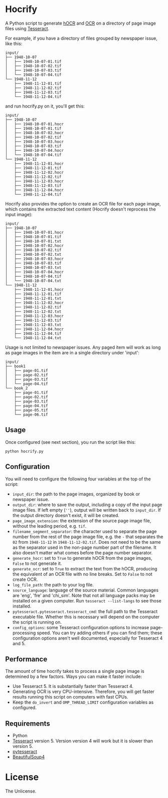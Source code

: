 # Hocrify

A Python script to generate [hOCR](https://en.wikipedia.org/wiki/HOCR) and [OCR](https://en.wikipedia.org/wiki/Optical_character_recognition) on a directory of page image files using [Tesseract](https://tesseract-ocr.github.io/tessdoc/).

For example, if you have a directory of files grouped by newspaper issue, like this:

```
input/
├── 1948-10-07
│   ├── 1948-10-07-01.tif
│   ├── 1948-10-07-02.tif
│   ├── 1948-10-07-03.tif
│   └── 1948-10-07-04.tif
└── 1948-11-12
    ├── 1948-11-12-01.tif
    ├── 1948-11-12-02.tif
    ├── 1948-11-12-03.tif
    └── 1948-11-12-04.tif

```

and run hocrify.py on it, you'll get this:

```
input/
├── 1948-10-07
│   ├── 1948-10-07-01.hocr
│   ├── 1948-10-07-01.tif
│   ├── 1948-10-07-02.hocr
│   ├── 1948-10-07-02.tif
│   ├── 1948-10-07-03.hocr
│   ├── 1948-10-07-03.tif
│   ├── 1948-10-07-04.hocr
│   └── 1948-10-07-04.tif
└── 1948-11-12
    ├── 1948-11-12-01.hocr
    ├── 1948-11-12-01.tif
    ├── 1948-11-12-02.hocr
    ├── 1948-11-12-02.tif
    ├── 1948-11-12-03.hocr
    ├── 1948-11-12-03.tif
    ├── 1948-11-12-04.hocr
    └── 1948-11-12-04.tif
```

Hocrify also provides the option to create an OCR file for each page image, which contains the extracted text content (Hocrify doesn't reprocess the input image):

```
input/
├── 1948-10-07
│   ├── 1948-10-07-01.hocr
│   ├── 1948-10-07-01.tif
│   ├── 1948-10-07-01.txt
│   ├── 1948-10-07-02.hocr
│   ├── 1948-10-07-02.tif
│   ├── 1948-10-07-02.txt
│   ├── 1948-10-07-03.hocr
│   ├── 1948-10-07-03.tif
│   ├── 1948-10-07-03.txt
│   ├── 1948-10-07-04.hocr
│   ├── 1948-10-07-04.tif
│   └── 1948-10-07-04.txt
└── 1948-11-12
    ├── 1948-11-12-01.hocr
    ├── 1948-11-12-01.tif
    ├── 1948-11-12-01.txt
    ├── 1948-11-12-02.hocr
    ├── 1948-11-12-02.tif
    ├── 1948-11-12-02.txt
    ├── 1948-11-12-03.hocr
    ├── 1948-11-12-03.tif
    ├── 1948-11-12-03.txt
    ├── 1948-11-12-04.hocr
    ├── 1948-11-12-04.tif
    └── 1948-11-12-04.txt
```
Usage is not limited to newspaper issues. Any paged item will work as long as page images in the item are in a single directory under 'input':

```
input/
├── book1
│   ├── page-01.tif
│   ├── page-02.tif
│   ├── page-03.tif
│   └── page-04.tif
└── book_2
    ├── page-01.tif
    ├── page-02.tif
    ├── page-03.tif
    ├── page-04.tif
    ├── page-05.tif
    └── page-06.tif
```

## Usage

Once configured (see next section), you run the script like this:

`python hocrify.py`

## Configuration

You will need to configure the following four variables at the top of the script:

* `input_dir`: the path to the page images, organized by book or newspaper issue.
* `output_dir`: where to save the output, including a copy of the input page image files. If left empty (`''`), output will be written back to `input_dir`. If the output directory doesn't exist, it will be created.
* `page_image_extension`: the extension of the source page image file, without the leading period, e.g. `tif`.
* `filename_segment_separator`: the character used to separate the page number from the rest of the page image file, e.g. the `-` that separates the `02` from `1948-11-12` in `1948-11-12-02.tif`. Does not need to be the same as the separator used in the non-page number part of the filename. It also doesn't matter what comes before the page number separator.
* `generate_hocr`: set to `True` to generate hOCR from the page images, `False` to not generate it.
* `generate_ocr`: set to `True` to extract the text from the hOCR, producing the equivalent of an OCR file with no line breaks. Set to `False` to not create OCR.
* `log_file_path`: the path to your log file.
* `source_language`: language of the source material. Common languages are 'eng', 'fre' and 'chi_sim'. Note that not all language packs may be installed on a given computer. Run `tesseract --list-langs` to see those installed.
* `pytesseract.pytesseract.tesseract_cmd`: the full path to the Tesseract executable file. Whether this is necessary will depend on the computer the script is running on.
* `config_options`: some Tesseract configuration options to increase page-processing speed. You can try adding others if you can find them; these configuration options aren't well documented, especially for Tesseract 4 and 5.

## Performance

The amount of time hocrify takes to process a single page image is determined by a few factors. Ways you can make it faster include:

- Use Tesseract 5. It is substantially faster than Tesseract 4.
- Generating OCR is very CPU-intensive. Therefore, you will get faster results running this script on computers with fast CPUs.
- Keep the `do_invert` and `OMP_THREAD_LIMIT` configuration variables as configured.

## Requirements

- Python
- [Tesseract](https://tesseract-ocr.github.io/tessdoc/) version 5. Version version 4 will work but it is slower than version 5.
- [pytesseract](https://pypi.org/project/pytesseract/)
- [BeautifulSoup4](https://pypi.org/project/beautifulsoup4/)

# License

The Unlicense.


